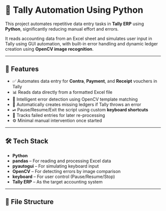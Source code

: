 # 🧠 Tally Automation Using Python

This project automates repetitive data entry tasks in **Tally ERP** using **Python**, significantly reducing manual effort and errors.

It reads accounting data from an Excel sheet and simulates user input in Tally using GUI automation, with built-in error handling and dynamic ledger creation using **OpenCV image recognition**.

---

## 🚀 Features

- ✅ Automates data entry for **Contra**, **Payment**, and **Receipt** vouchers in Tally
- 📊 Reads data directly from a formatted Excel file
- 🧠 Intelligent error detection using OpenCV template matching
- 🔁 Automatically creates missing ledgers if Tally throws an error
- ⏯ Pause/Resume/Exit the script using custom **keyboard shortcuts**
- 💾 Tracks failed entries for later re-processing
- ⚙️ Minimal manual intervention once started

---

## 🛠 Tech Stack

- **Python**
- **pandas** – For reading and processing Excel data
- **pyautogui** – For simulating keyboard input
- **OpenCV** – For detecting errors by image comparison
- **keyboard** – For user control (Pause/Resume/Stop)
- **Tally ERP** – As the target accounting system

---

## 📂 File Structure

